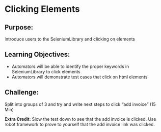 # Clicking Elements

## Purpose:
Introduce users to the SeleniumLibrary and clicking on elements

## Learning Objectives:

- Automators will be able to identify the proper keywords in SeleniumLibrary to click elements
- Automators will demonstrate test cases that click on html elements

## Challenge: 
Split into groups of 3 and try and write next steps to click “add invoice”
(15 Min)

**Extra Credit:** Slow the test down to see that the add invoice is clicked. 
Use robot framework to prove to yourself that the add invoice link was clicked.
